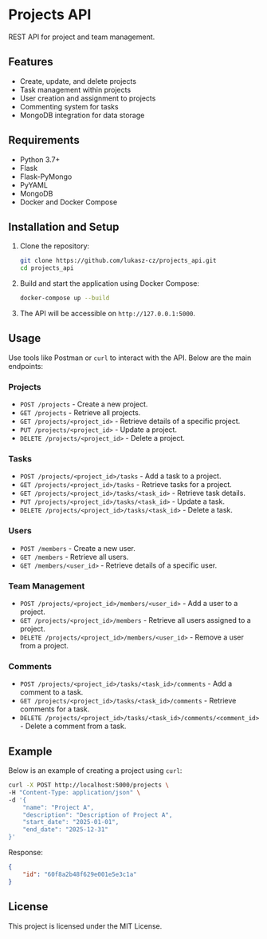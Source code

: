# Projects API

REST API for project and team management.

## Features

- Create, update, and delete projects
- Task management within projects
- User creation and assignment to projects
- Commenting system for tasks
- MongoDB integration for data storage

## Requirements

- Python 3.7+
- Flask
- Flask-PyMongo
- PyYAML
- MongoDB
- Docker and Docker Compose

## Installation and Setup

1. Clone the repository:
    ```bash
    git clone https://github.com/lukasz-cz/projects_api.git
    cd projects_api
    ```

2. Build and start the application using Docker Compose:
    ```bash
    docker-compose up --build
    ```

3. The API will be accessible on `http://127.0.0.1:5000`.

## Usage

Use tools like Postman or `curl` to interact with the API. Below are the main endpoints:

### Projects
- `POST /projects` - Create a new project.
- `GET /projects` - Retrieve all projects.
- `GET /projects/<project_id>` - Retrieve details of a specific project.
- `PUT /projects/<project_id>` - Update a project.
- `DELETE /projects/<project_id>` - Delete a project.

### Tasks
- `POST /projects/<project_id>/tasks` - Add a task to a project.
- `GET /projects/<project_id>/tasks` - Retrieve tasks for a project.
- `GET /projects/<project_id>/tasks/<task_id>` - Retrieve task details.
- `PUT /projects/<project_id>/tasks/<task_id>` - Update a task.
- `DELETE /projects/<project_id>/tasks/<task_id>` - Delete a task.

### Users
- `POST /members` - Create a new user.
- `GET /members` - Retrieve all users.
- `GET /members/<user_id>` - Retrieve details of a specific user.

### Team Management
- `POST /projects/<project_id>/members/<user_id>` - Add a user to a project.
- `GET /projects/<project_id>/members` - Retrieve all users assigned to a project.
- `DELETE /projects/<project_id>/members/<user_id>` - Remove a user from a project.

### Comments
- `POST /projects/<project_id>/tasks/<task_id>/comments` - Add a comment to a task.
- `GET /projects/<project_id>/tasks/<task_id>/comments` - Retrieve comments for a task.
- `DELETE /projects/<project_id>/tasks/<task_id>/comments/<comment_id>` - Delete a comment from a task.

## Example

Below is an example of creating a project using `curl`:
```bash
curl -X POST http://localhost:5000/projects \
-H "Content-Type: application/json" \
-d '{
    "name": "Project A",
    "description": "Description of Project A",
    "start_date": "2025-01-01",
    "end_date": "2025-12-31"
}'
```

Response:
```json
{
    "id": "60f8a2b48f629e001e5e3c1a"
}
```

## License

This project is licensed under the MIT License.
